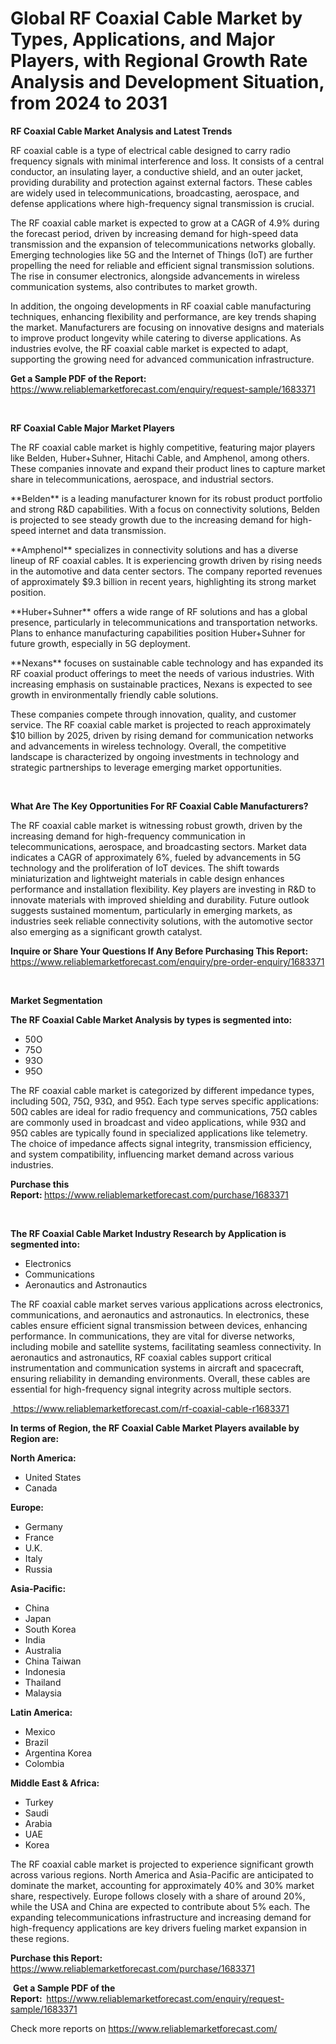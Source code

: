 <p><h1>Global RF Coaxial Cable Market by Types, Applications, and Major Players, with Regional Growth Rate Analysis and Development Situation, from 2024 to 2031</h1></p><p><strong>RF Coaxial Cable Market Analysis and Latest Trends</strong></p>
<p><p>RF coaxial cable is a type of electrical cable designed to carry radio frequency signals with minimal interference and loss. It consists of a central conductor, an insulating layer, a conductive shield, and an outer jacket, providing durability and protection against external factors. These cables are widely used in telecommunications, broadcasting, aerospace, and defense applications where high-frequency signal transmission is crucial.</p><p>The RF coaxial cable market is expected to grow at a CAGR of 4.9% during the forecast period, driven by increasing demand for high-speed data transmission and the expansion of telecommunications networks globally. Emerging technologies like 5G and the Internet of Things (IoT) are further propelling the need for reliable and efficient signal transmission solutions. The rise in consumer electronics, alongside advancements in wireless communication systems, also contributes to market growth.</p><p>In addition, the ongoing developments in RF coaxial cable manufacturing techniques, enhancing flexibility and performance, are key trends shaping the market. Manufacturers are focusing on innovative designs and materials to improve product longevity while catering to diverse applications. As industries evolve, the RF coaxial cable market is expected to adapt, supporting the growing need for advanced communication infrastructure.</p></p>
<p><strong>Get a Sample PDF of the Report:&nbsp;</strong> <a href="https://www.reliablemarketforecast.com/enquiry/request-sample/1683371?utm_campaign=1885&utm_medium=2&utm_source=Github&utm_content=ia&utm_term=29122024&utm_id=rf-coaxial-cable">https://www.reliablemarketforecast.com/enquiry/request-sample/1683371</a></p>
<p>&nbsp;</p>
<p><strong>RF Coaxial Cable Major Market Players</strong></p>
<p><p>The RF coaxial cable market is highly competitive, featuring major players like Belden, Huber+Suhner, Hitachi Cable, and Amphenol, among others. These companies innovate and expand their product lines to capture market share in telecommunications, aerospace, and industrial sectors.</p><p>**Belden** is a leading manufacturer known for its robust product portfolio and strong R&D capabilities. With a focus on connectivity solutions, Belden is projected to see steady growth due to the increasing demand for high-speed internet and data transmission.</p><p>**Amphenol** specializes in connectivity solutions and has a diverse lineup of RF coaxial cables. It is experiencing growth driven by rising needs in the automotive and data center sectors. The company reported revenues of approximately $9.3 billion in recent years, highlighting its strong market position.</p><p>**Huber+Suhner** offers a wide range of RF solutions and has a global presence, particularly in telecommunications and transportation networks. Plans to enhance manufacturing capabilities position Huber+Suhner for future growth, especially in 5G deployment.</p><p>**Nexans** focuses on sustainable cable technology and has expanded its RF coaxial product offerings to meet the needs of various industries. With increasing emphasis on sustainable practices, Nexans is expected to see growth in environmentally friendly cable solutions.</p><p>These companies compete through innovation, quality, and customer service. The RF coaxial cable market is projected to reach approximately $10 billion by 2025, driven by rising demand for communication networks and advancements in wireless technology. Overall, the competitive landscape is characterized by ongoing investments in technology and strategic partnerships to leverage emerging market opportunities.</p></p>
<p>&nbsp;</p>
<p><strong>What Are The Key Opportunities For RF Coaxial Cable Manufacturers?</strong></p>
<p><p>The RF coaxial cable market is witnessing robust growth, driven by the increasing demand for high-frequency communication in telecommunications, aerospace, and broadcasting sectors. Market data indicates a CAGR of approximately 6%, fueled by advancements in 5G technology and the proliferation of IoT devices. The shift towards miniaturization and lightweight materials in cable design enhances performance and installation flexibility. Key players are investing in R&D to innovate materials with improved shielding and durability. Future outlook suggests sustained momentum, particularly in emerging markets, as industries seek reliable connectivity solutions, with the automotive sector also emerging as a significant growth catalyst.</p></p>
<p><strong>Inquire or Share Your Questions If Any Before Purchasing This Report:</strong> <a href="https://www.reliablemarketforecast.com/enquiry/pre-order-enquiry/1683371?utm_campaign=1885&utm_medium=2&utm_source=Github&utm_content=ia&utm_term=29122024&utm_id=rf-coaxial-cable">https://www.reliablemarketforecast.com/enquiry/pre-order-enquiry/1683371</a></p>
<p>&nbsp;</p>
<p><strong>Market Segmentation</strong></p>
<p><strong>The RF Coaxial Cable Market Analysis by types is segmented into:</strong></p>
<p><ul><li>50O</li><li>75O</li><li>93O</li><li>95O</li></ul></p>
<p><p>The RF coaxial cable market is categorized by different impedance types, including 50Ω, 75Ω, 93Ω, and 95Ω. Each type serves specific applications: 50Ω cables are ideal for radio frequency and communications, 75Ω cables are commonly used in broadcast and video applications, while 93Ω and 95Ω cables are typically found in specialized applications like telemetry. The choice of impedance affects signal integrity, transmission efficiency, and system compatibility, influencing market demand across various industries.</p></p>
<p><strong>Purchase this Report:&nbsp;</strong><a href="https://www.reliablemarketforecast.com/purchase/1683371?utm_campaign=1885&utm_medium=2&utm_source=Github&utm_content=ia&utm_term=29122024&utm_id=rf-coaxial-cable">https://www.reliablemarketforecast.com/purchase/1683371</a></p>
<p>&nbsp;</p>
<p><strong>The RF Coaxial Cable Market Industry Research by Application is segmented into:</strong></p>
<p><ul><li>Electronics</li><li>Communications</li><li>Aeronautics and Astronautics</li></ul></p>
<p><p>The RF coaxial cable market serves various applications across electronics, communications, and aeronautics and astronautics. In electronics, these cables ensure efficient signal transmission between devices, enhancing performance. In communications, they are vital for diverse networks, including mobile and satellite systems, facilitating seamless connectivity. In aeronautics and astronautics, RF coaxial cables support critical instrumentation and communication systems in aircraft and spacecraft, ensuring reliability in demanding environments. Overall, these cables are essential for high-frequency signal integrity across multiple sectors.</p></p>
<p><a href="https://www.reliablemarketforecast.com/rf-coaxial-cable-r1683371?utm_campaign=1885&utm_medium=2&utm_source=Github&utm_content=ia&utm_term=29122024&utm_id=rf-coaxial-cable">&nbsp;https://www.reliablemarketforecast.com/rf-coaxial-cable-r1683371</a></p>
<p><strong>In terms of Region, the RF Coaxial Cable Market Players available by Region are:</strong></p>
<p>
    <p> <strong> North America: </strong>
        <ul>
            <li>United States</li>
            <li>Canada</li>
        </ul>
        </p> 
    <p> <strong> Europe: </strong>
        <ul>
            <li>Germany</li>
            <li>France</li>
            <li>U.K.</li>
            <li>Italy</li>
            <li>Russia</li>
        </ul>
        </p> 
    <p> <strong> Asia-Pacific: </strong>
        <ul>
            <li>China</li>
            <li>Japan</li>
            <li>South Korea</li>
            <li>India</li>
            <li>Australia</li>
            <li>China Taiwan</li>
            <li>Indonesia</li>
            <li>Thailand</li>
            <li>Malaysia</li>
        </ul>
        </p> 
    <p> <strong> Latin America: </strong>
        <ul>
            <li>Mexico</li>
            <li>Brazil</li>
            <li>Argentina Korea</li>
            <li>Colombia</li>
        </ul>
        </p> 
    <p> <strong> Middle East & Africa: </strong>
        <ul>
            <li>Turkey</li>
            <li>Saudi</li>
            <li>Arabia</li>
            <li>UAE</li>
            <li>Korea</li>
        </ul>
    </p>
    </p>
<p><p>The RF coaxial cable market is projected to experience significant growth across various regions. North America and Asia-Pacific are anticipated to dominate the market, accounting for approximately 40% and 30% market share, respectively. Europe follows closely with a share of around 20%, while the USA and China are expected to contribute about 5% each. The expanding telecommunications infrastructure and increasing demand for high-frequency applications are key drivers fueling market expansion in these regions.</p></p>
<p><strong>Purchase this Report: </strong><a href="https://www.reliablemarketforecast.com/purchase/1683371?utm_campaign=1885&utm_medium=2&utm_source=Github&utm_content=ia&utm_term=29122024&utm_id=rf-coaxial-cable">https://www.reliablemarketforecast.com/purchase/1683371</a></p>
<p>&nbsp;<strong>Get a Sample PDF of the Report:&nbsp;&nbsp;</strong><a href="https://www.reliablemarketforecast.com/enquiry/request-sample/1683371?utm_campaign=1885&utm_medium=2&utm_source=Github&utm_content=ia&utm_term=29122024&utm_id=rf-coaxial-cable">https://www.reliablemarketforecast.com/enquiry/request-sample/1683371</a></p>
<p><strong></strong></p>
<p>Check more reports on <a href="https://www.reliablemarketforecast.com/?utm_campaign=1885&utm_medium=2&utm_source=Github&utm_content=ia&utm_term=29122024&utm_id=rf-coaxial-cable">https://www.reliablemarketforecast.com/</a></p>